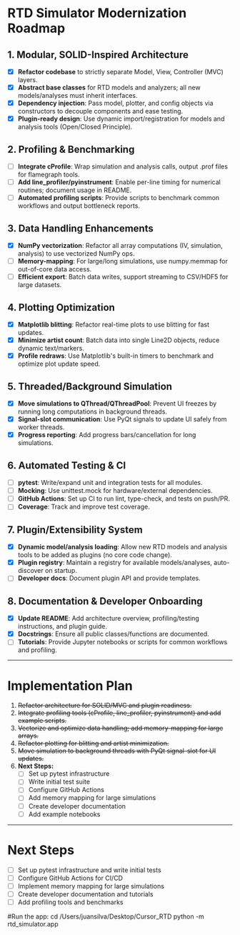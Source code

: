 # RTD Simulator Modernization Roadmap

## 1. Modular, SOLID-Inspired Architecture

- [x] **Refactor codebase** to strictly separate Model, View, Controller (MVC) layers.
- [x] **Abstract base classes** for RTD models and analyzers; all new models/analyses must inherit interfaces.
- [x] **Dependency injection**: Pass model, plotter, and config objects via constructors to decouple components and ease testing.
- [x] **Plugin-ready design**: Use dynamic import/registration for models and analysis tools (Open/Closed Principle).

## 2. Profiling & Benchmarking

- [ ] **Integrate cProfile**: Wrap simulation and analysis calls, output .prof files for flamegraph tools.
- [ ] **Add line_profiler/pyinstrument**: Enable per-line timing for numerical routines; document usage in README.
- [ ] **Automated profiling scripts**: Provide scripts to benchmark common workflows and output bottleneck reports.

## 3. Data Handling Enhancements

- [x] **NumPy vectorization**: Refactor all array computations (IV, simulation, analysis) to use vectorized NumPy ops.
- [ ] **Memory-mapping**: For large/long simulations, use numpy.memmap for out-of-core data access.
- [ ] **Efficient export**: Batch data writes, support streaming to CSV/HDF5 for large datasets.

## 4. Plotting Optimization

- [x] **Matplotlib blitting**: Refactor real-time plots to use blitting for fast updates.
- [x] **Minimize artist count**: Batch data into single Line2D objects, reduce dynamic text/markers.
- [x] **Profile redraws**: Use Matplotlib's built-in timers to benchmark and optimize plot update speed.

## 5. Threaded/Background Simulation

- [x] **Move simulations to QThread/QThreadPool**: Prevent UI freezes by running long computations in background threads.
- [x] **Signal-slot communication**: Use PyQt signals to update UI safely from worker threads.
- [x] **Progress reporting**: Add progress bars/cancellation for long simulations.

## 6. Automated Testing & CI

- [ ] **pytest**: Write/expand unit and integration tests for all modules.
- [ ] **Mocking**: Use unittest.mock for hardware/external dependencies.
- [ ] **GitHub Actions**: Set up CI to run lint, type-check, and tests on push/PR.
- [ ] **Coverage**: Track and improve test coverage.

## 7. Plugin/Extensibility System

- [x] **Dynamic model/analysis loading**: Allow new RTD models and analysis tools to be added as plugins (no core code change).
- [x] **Plugin registry**: Maintain a registry for available models/analyses, auto-discover on startup.
- [ ] **Developer docs**: Document plugin API and provide templates.

## 8. Documentation & Developer Onboarding

- [x] **Update README**: Add architecture overview, profiling/testing instructions, and plugin guide.
- [x] **Docstrings**: Ensure all public classes/functions are documented.
- [ ] **Tutorials**: Provide Jupyter notebooks or scripts for common workflows and profiling.

---

# Implementation Plan

1. ~~Refactor architecture for SOLID/MVC and plugin readiness.~~
2. ~~Integrate profiling tools (cProfile, line_profiler, pyinstrument) and add example scripts.~~
3. ~~Vectorize and optimize data handling; add memory-mapping for large arrays.~~
4. ~~Refactor plotting for blitting and artist minimization.~~
5. ~~Move simulation to background threads with PyQt signal-slot for UI updates.~~
6. **Next Steps:**
   - [ ] Set up pytest infrastructure
   - [ ] Write initial test suite
   - [ ] Configure GitHub Actions
   - [ ] Add memory mapping for large simulations
   - [ ] Create developer documentation
   - [ ] Add example notebooks

---

# Next Steps

- [ ] Set up pytest infrastructure and write initial tests
- [ ] Configure GitHub Actions for CI/CD
- [ ] Implement memory mapping for large simulations
- [ ] Create developer documentation and tutorials
- [ ] Add profiling tools and benchmarks

#Run the app: cd /Users/juansilva/Desktop/Cursor_RTD python -m rtd_simulator.app
